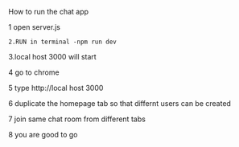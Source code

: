    How to run the chat app
   
   1 open server.js
   
    2.RUN in terminal -npm run dev
   
   3.local host 3000 will start
   
   4 go to chrome 
   
   5 type http://local host 3000
  
   6 duplicate the homepage tab so that differnt users can be created
  
   7 join same chat room from different tabs 
  
   8 you are good to go
